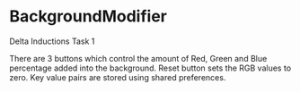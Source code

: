 # BackgroundModifier

Delta Inductions Task 1

There are 3 buttons which control the amount of Red, Green and Blue percentage added into the background. 
Reset button sets the RGB values to zero.
Key value pairs are stored using shared preferences.
